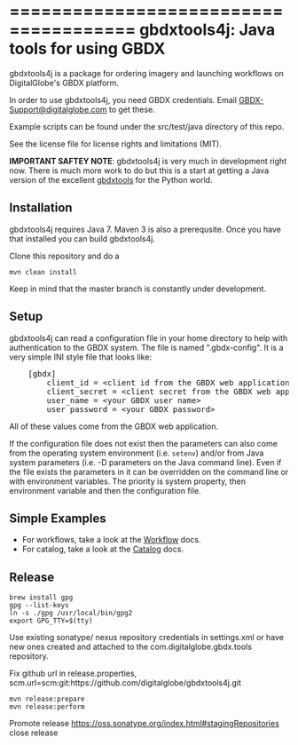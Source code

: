 ======================================
gbdxtools4j: Java tools for using GBDX
======================================

gbdxtools4j is a package for ordering imagery and launching workflows on DigitalGlobe's GBDX platform.

In order to use gbdxtools4j, you need GBDX credentials. Email GBDX-Support@digitalglobe.com to get these.

Example scripts can be found under the src/test/java directory of this repo.

See the license file for license rights and limitations (MIT).

**IMPORTANT SAFTEY NOTE**: gbdxtools4j is very much in development right now.  There is much more work to
do but this is a start at getting a Java version of the excellent <a href="https://github.com/DigitalGlobe/gbdxtools">gbdxtools</a>
for the Python world.


## Installation

gbdxtools4j requires Java 7.  Maven 3 is also a prerequsite.  Once you have
that installed you can build gbdxtools4j.

Clone this repository and do a

    mvn clean install

Keep in mind that the master branch is constantly under development. 

## Setup

gbdxtools4j can read a configuration file in your home directory to help with authentication
to the GBDX system.  The file is named ".gbdx-config".  It is a very simple INI style
 file that looks like:
<pre>
    [gbdx]
        client_id = &lt;client id from the GBDX web application&gt;
        client_secret = &lt;client secret from the GBDX web application&gt;
        user_name = &lt;your GBDX user name&gt;
        user_password = &lt;your GBDX password&gt;
</pre>

All of these values come from the GBDX web application.

If the configuration file does not exist then the parameters can also come from
the operating system environment (i.e. <code>setenv</code>) and/or from Java system
parameters (i.e. -D parameters on the Java command line).  Even if the file exists
the parameters in it can be overridden on the command line or with environment variables.
The priority is system property, then environment variable and then the configuration file.

## Simple Examples

<ul>
<li> For workflows, take a look at the <a href="docs/workflow.md">Workflow</a> docs.
<li> For catalog, take a look at the <a href="docs/catalog.md">Catalog</a> docs.
</ul>


## Release
```
brew install gpg
gpg --list-keys
ln -s ./gpg /usr/local/bin/gpg2
export GPG_TTY=$(tty)
```
Use existing sonatype/ nexus repository credentials in settings.xml or have new ones created and attached to the 
com.digitalglobe.gbdx.tools repository.

Fix github url in release.properties, scm.url=scm\:git\:https\://github.com/digitalglobe/gbdxtools4j.git
```
mvn release:prepare
mvn release:perform
```

Promote release
https://oss.sonatype.org/index.html#stagingRepositories
close
release
